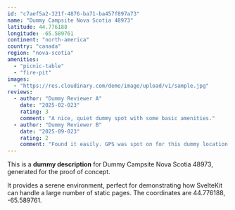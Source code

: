 ```yaml
---
id: "c7aef5a2-321f-4876-ba71-ba457f897a73"
name: "Dummy Campsite Nova Scotia 48973"
latitude: 44.776188
longitude: -65.589761
continent: "north-america"
country: "canada"
region: "nova-scotia"
amenities:
  - "picnic-table"
  - "fire-pit"
images:
  - "https://res.cloudinary.com/demo/image/upload/v1/sample.jpg"
reviews:
  - author: "Dummy Reviewer A"
    date: "2025-02-023"
    rating: 3
    comment: "A nice, quiet dummy spot with some basic amenities."
  - author: "Dummy Reviewer B"
    date: "2025-09-023"
    rating: 2
    comment: "Found it easily. GPS was spot on for this dummy location."
---
```


This is a **dummy description** for Dummy Campsite Nova Scotia 48973, generated for the proof of concept.

It provides a serene environment, perfect for demonstrating how SvelteKit can handle a large number of static pages. The coordinates are 44.776188, -65.589761.
